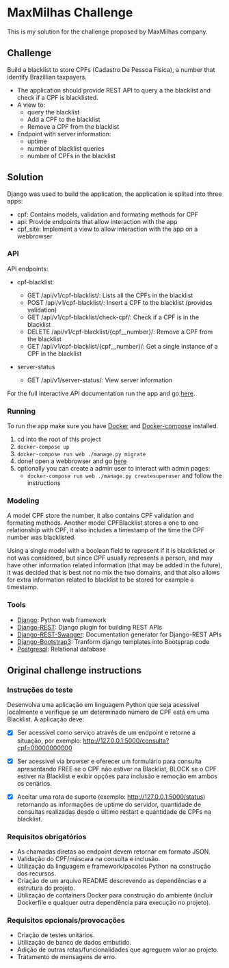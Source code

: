 # MaxMilhas Challenge
This is my solution for the challenge proposed by MaxMilhas company.

## Challenge
Build a blacklist to store CPFs (Cadastro De Pessoa Fisica), a number that identify Brazillian taxpayers.
  - The application should provide REST API to query a the blacklist and check if a CPF is blacklisted.
  - A view to:
    - query the blacklist
    - Add a CPF to the blacklist
    - Remove a CPF from the blacklist
  - Endpoint with server information:
    - uptime
    - number of blacklist queries
    - number of CPFs in the blacklist

## Solution
Django was used to build the application, the application is splited into three apps:
  - cpf: Contains models, validation and formating methods for CPF
  - api: Provide endpoints that allow interaction with the app
  - cpf_site: Implement a view to allow interaction with the app on a webbrowser

### API
API endpoints:
  - cpf-blacklist:
    - GET /api/v1/cpf-blacklist/: Lists all the CPFs in the blacklist
    - POST /api/v1/cpf-blacklist/: Insert a CPF to the blacklist (provides validation)
    - GET /api/v1/cpf-blacklist/check-cpf/: Check if a CPF is in the blacklist
    - DELETE /api/v1/cpf-blacklist/{cpf__number}/: Remove a CPF from the blacklist
    - GET /api/v1/cpf-blacklist/{cpf__number}/: Get a single instance of a CPF in the blacklist

  - server-status
    - GET /api/v1/server-status/: View server information

For the full interactive API documentation run the app and go [here](http://localhost:8000/api/v1/docs/).

### Running
To run the app make sure you have [Docker](https://docs.docker.com/engine/installation/) and [Docker-compose](https://docs.docker.com/compose/install/) installed.

  1. cd into the root of this project
  2. `docker-compose up`
  3. `docker-compose run web ./manage.py migrate`
  4. done! open a webbrowser and go [here](http://localhost:8000)
  5. optionally you can create a admin user to interact with admin pages:
      - `docker-compose run web ./manage.py createsuperuser` and follow the instructions

### Modeling
A model CPF store the number, it also contains CPF validation and formating methods. Another model CPFBlacklist stores a one to one relationship with CPF, it also includes a timestamp of the time the CPF number was blacklisted.

Using a single model with a boolean field to represent if it is blacklisted or not was considered, but since CPF usually represents a person, and may have other information related information (that may be added in the future), it was decided that is best not no mix the two domains, and that also allows for extra information related to blacklist to be stored for example a timestamp.

### Tools
  - [Django](https://www.djangoproject.com/): Python web framework
  - [Django-REST](http://www.django-rest-framework.org/): Django plugin for building REST APIs
  - [Django-REST-Swagger](http://marcgibbons.com/django-rest-swagger/): Documentation generator for Django-REST APIs
  - [Django-Bootstrap3](https://django-bootstrap3.readthedocs.io/en/latest/): Tranform django templates into Bootsprap code
  - [Postgresql](https://www.postgresql.org/): Relational database


## Original challenge instructions
### Instruções do teste

Desenvolva uma aplicação em linguagem Python que seja acessível localmente e verifique se um determinado número de CPF está em uma Blacklist. A aplicação deve:

  - [x] Ser acessível como serviço através de um endpoint e retorne a situação, por exemplo: http://127.0.0.1:5000/consulta?cpf=00000000000

  - [x] Ser acessível via browser e oferecer um formulário para consulta apresentando FREE se o CPF não estiver na Blacklist, BLOCK se o CPF estiver na Blacklist e exibir opções para inclusão e remoção em ambos os cenários.

  - [x] Aceitar uma rota de suporte (exemplo: http://127.0.0.1:5000/status) retornando as informações de uptime do servidor, quantidade de consultas realizadas desde o último restart e quantidade de CPFs na blacklist.

### Requisitos obrigatórios
  - As chamadas diretas ao endpoint devem retornar em formato JSON.
  - Validação do CPF/máscara na consulta e inclusão.
  - Utilização da linguagem e framework/pacotes Python na construção dos recursos.
  - Criação de um arquivo README descrevendo as dependências e a estrutura do projeto.
  - Utilização de containers Docker para construção do ambiente (incluir Dockerfile e qualquer outra dependência para execução no projeto).

### Requisitos opcionais/provocações
  - Criação de testes unitários.
  - Utilização de banco de dados embutido.
  - Adição de outras rotas/funcionalidades que agreguem valor ao projeto.
  - Tratamento de mensagens de erro.
